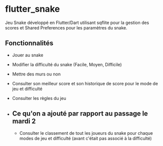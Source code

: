 # flutter_snake

Jeu Snake développé en Flutter/Dart utilisant sqflite pour la gestion des scores et Shared Preferences pour les paramètres du snake.

## Fonctionnalités

- Jouer au snake
- Modifier la difficulté du snake (Facile, Moyen, Difficile)
- Mettre des murs ou non
- Consulter son meilleur score et son historique de score pour le mode de jeu et difficulté
- Consulter les règles du jeu

- ## Ce qu'on a ajouté par rapport au passage le mardi 2

  - Consulter le classement de tout les joueurs du snake pour chaque modes de jeu et difficulté (avant c'était pas associé à la difficulté)


